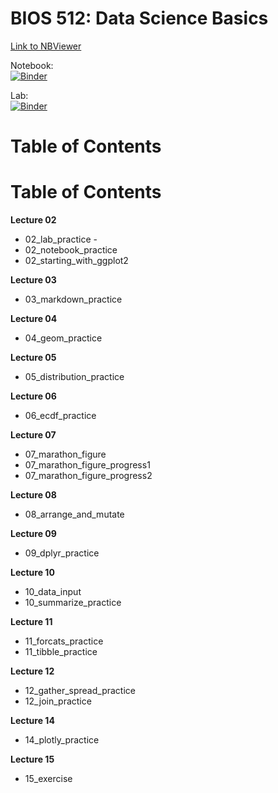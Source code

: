 # BIOS 512: Data Science Basics

[Link to NBViewer](https://nbviewer.jupyter.org/github/the-tanvan/BIOS512)

Notebook:  
[![Binder](https://mybinder.org/badge_logo.svg)](https://mybinder.org/v2/gh/the-tanvan/BIOS512/master)

Lab:  
[![Binder](https://mybinder.org/badge_logo.svg)](https://mybinder.org/v2/gh/the-tanvan/master?urlpath=lab)

# Table of Contents

# Table of Contents

**Lecture 02**
* 02_lab_practice -
* 02_notebook_practice
* 02_starting_with_ggplot2

**Lecture 03**
* 03_markdown_practice

**Lecture 04**
* 04_geom_practice

**Lecture 05**
* 05_distribution_practice

**Lecture 06**
* 06_ecdf_practice

**Lecture 07**
* 07_marathon_figure
* 07_marathon_figure_progress1
* 07_marathon_figure_progress2

**Lecture 08**
* 08_arrange_and_mutate

**Lecture 09**
* 09_dplyr_practice

**Lecture 10**
* 10_data_input
* 10_summarize_practice

**Lecture 11**
* 11_forcats_practice
* 11_tibble_practice

**Lecture 12**
* 12_gather_spread_practice
* 12_join_practice

**Lecture 14**
* 14_plotly_practice

**Lecture 15**
* 15_exercise
